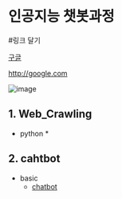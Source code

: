 # 인공지능 챗봇과정

#링크 달기


[구글](http://google.com)

http://google.com

![image](https://user-images.githubusercontent.com/50408357/64003922-46f42500-cb48-11e9-96fd-60d936e57cf6.png)

## 1. Web_Crawling
  * python
    * 
## 2. cahtbot
  * basic
    * [chatbot](https://www.chatbot.com/)
